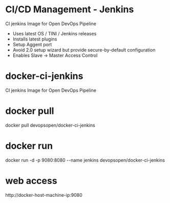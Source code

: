 # CI/CD Management - Jenkins
CI jenkins Image for Open DevOps Pipeline

- Uses latest OS / TINI / Jenkins releases
- Installs latest plugins
- Setup Aggent port
- Avoid 2.0 setup wizard but provide secure-by-default configuration
- Enables Slave → Master Access Control

# docker-ci-jenkins
CI jenkins Image for Open DevOps Pipeline

# docker pull
docker pull devopsopen/docker-ci-jenkins

# docker run
docker run -d -p 9080:8080 --name jenkins devopsopen/docker-ci-jenkins

# web access
http://docker-host-machine-ip:9080
